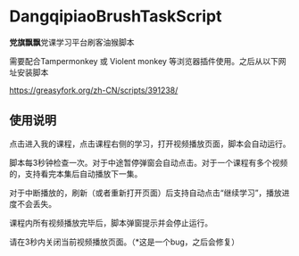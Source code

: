 # DangqipiaoBrushTaskScript
**党旗飘飘**党课学习平台刷客油猴脚本

需要配合Tampermonkey 或 Violent monkey 等浏览器插件使用。之后从以下网址安装脚本

https://greasyfork.org/zh-CN/scripts/391238/

## 使用说明

点击进入我的课程，点击课程右侧的学习，打开视频播放页面，脚本会自动运行。

脚本每3秒钟检查一次。对于中途暂停弹窗会自动点击。对于一个课程有多个视频的，支持看完本集后自动播放下一集。

对于中断播放的，刷新（或者重新打开页面）后支持自动点击“继续学习”，播放进度不会丢失。

课程内所有视频播放完毕后，脚本弹窗提示并会停止运行。

请在3秒内关闭当前视频播放页面。（*这是一个bug，之后会修复）



